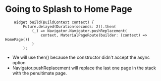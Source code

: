 #   Going to Splash to Home Page
```
    Widget build(BuildContext context) {
        Future.delayed(Duration(seconds: 2)).then(
            (_) => Navigator.Navigator.pushReplacement(
                context, MaterialPageRoute(builder: (context) => HomePage())
            )
        );
```

-   We will use then() because the constructor didn't accept the async option
-   Navigator.pushReplacement will replace the last one page in the stack with the penultimate page.